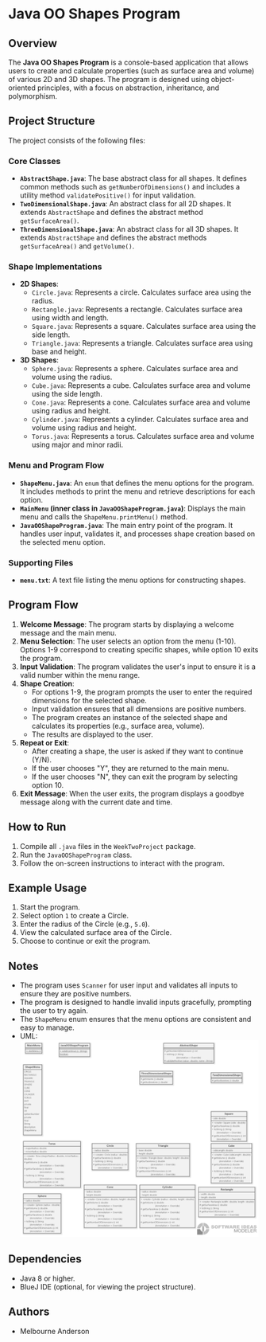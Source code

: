 # Java OO Shapes Program

## Overview

The **Java OO Shapes Program** is a console-based application that allows users to create and calculate properties (such as surface area and volume) of various 2D and 3D shapes. The program is designed using object-oriented principles, with a focus on abstraction, inheritance, and polymorphism.

## Project Structure

The project consists of the following files:

### Core Classes

- **`AbstractShape.java`**: The base abstract class for all shapes. It defines common methods such as `getNumberOfDimensions()` and includes a utility method `validatePositive()` for input validation.
- **`TwoDimensionalShape.java`**: An abstract class for all 2D shapes. It extends `AbstractShape` and defines the abstract method `getSurfaceArea()`.
- **`ThreeDimensionalShape.java`**: An abstract class for all 3D shapes. It extends `AbstractShape` and defines the abstract methods `getSurfaceArea()` and `getVolume()`.

### Shape Implementations

- **2D Shapes**:
  - `Circle.java`: Represents a circle. Calculates surface area using the radius.
  - `Rectangle.java`: Represents a rectangle. Calculates surface area using width and length.
  - `Square.java`: Represents a square. Calculates surface area using the side length.
  - `Triangle.java`: Represents a triangle. Calculates surface area using base and height.
- **3D Shapes**:
  - `Sphere.java`: Represents a sphere. Calculates surface area and volume using the radius.
  - `Cube.java`: Represents a cube. Calculates surface area and volume using the side length.
  - `Cone.java`: Represents a cone. Calculates surface area and volume using radius and height.
  - `Cylinder.java`: Represents a cylinder. Calculates surface area and volume using radius and height.
  - `Torus.java`: Represents a torus. Calculates surface area and volume using major and minor radii.

### Menu and Program Flow

- **`ShapeMenu.java`**: An `enum` that defines the menu options for the program. It includes methods to print the menu and retrieve descriptions for each option.
- **`MainMenu` (inner class in `JavaOOShapeProgram.java`)**: Displays the main menu and calls the `ShapeMenu.printMenu()` method.
- **`JavaOOShapeProgram.java`**: The main entry point of the program. It handles user input, validates it, and processes shape creation based on the selected menu option.

### Supporting Files

- **`menu.txt`**: A text file listing the menu options for constructing shapes.

## Program Flow

1. **Welcome Message**: The program starts by displaying a welcome message and the main menu.
2. **Menu Selection**: The user selects an option from the menu (1-10). Options 1-9 correspond to creating specific shapes, while option 10 exits the program.
3. **Input Validation**: The program validates the user's input to ensure it is a valid number within the menu range.
4. **Shape Creation**:
   - For options 1-9, the program prompts the user to enter the required dimensions for the selected shape.
   - Input validation ensures that all dimensions are positive numbers.
   - The program creates an instance of the selected shape and calculates its properties (e.g., surface area, volume).
   - The results are displayed to the user.
5. **Repeat or Exit**:
   - After creating a shape, the user is asked if they want to continue (Y/N).
   - If the user chooses "Y", they are returned to the main menu.
   - If the user chooses "N", they can exit the program by selecting option 10.
6. **Exit Message**: When the user exits, the program displays a goodbye message along with the current date and time.

## How to Run

1. Compile all `.java` files in the `WeekTwoProject` package.
2. Run the `JavaOOShapeProgram` class.
3. Follow the on-screen instructions to interact with the program.

## Example Usage

1. Start the program.
2. Select option `1` to create a Circle.
3. Enter the radius of the Circle (e.g., `5.0`).
4. View the calculated surface area of the Circle.
5. Choose to continue or exit the program.

## Notes

- The program uses `Scanner` for user input and validates all inputs to ensure they are positive numbers.
- The program is designed to handle invalid inputs gracefully, prompting the user to try again.
- The `ShapeMenu` enum ensures that the menu options are consistent and easy to manage.
- UML: ![JAVAOOSUML](https://github.com/EoUReDIt/Melbourne-Portfolio.io/blob/main/Academic%20Projects/Legacy/CMSC%20335/JavaOOShapeProgram/Assets/Class_diagrams.png?raw=true) 

## Dependencies

- Java 8 or higher.
- BlueJ IDE (optional, for viewing the project structure).

## Authors

- Melbourne Anderson